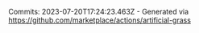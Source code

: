 Commits: 2023-07-20T17:24:23.463Z - Generated via https://github.com/marketplace/actions/artificial-grass
<br>
